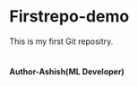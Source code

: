 # Firstrepo-demo
This is my first Git repositry.
<br>
<br>
<h4 color="blue">Author-Ashish(ML Developer)</h4>
